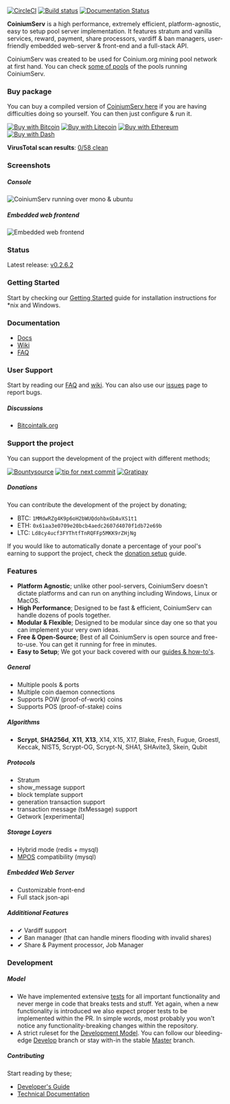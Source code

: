 [![CircleCI](https://circleci.com/gh/bonesoul/CoiniumServ.svg?style=svg)](https://circleci.com/gh/bonesoul/CoiniumServ) [![Build status](https://ci.appveyor.com/api/projects/status/3x349ig9dt14943t)](https://ci.appveyor.com/project/bonesoul/coiniumserv) [![Documentation Status](https://readthedocs.org/projects/coiniumserv/badge/?version=latest)](https://readthedocs.org/projects/coiniumserv/?badge=latest)
 
**CoiniumServ** is a high performance, extremely efficient, platform-agnostic, easy to setup pool server implementation. It features stratum and vanilla services, reward, payment, share processors, vardiff & ban managers, user-friendly embedded web-server & front-end and a full-stack API.

CoiniumServ was created to be used for Coinium.org mining pool network at first hand. You can check [some of pools](https://github.com/bonesoul/CoiniumServ/wiki/Pools) of the pools running CoiniumServ.

### Buy package
You can buy a compiled version of [CoiniumServ here](https://satoshibox.com/e4brcge36t3v4psh7fd6zf3d) if you are having difficulties doing so yourself. You can then just configure & run it.

[![Buy with Bitcoin](http://satoshibox.com/img/button-bitcoin.svg)](https://satoshibox.com/e4brcge36t3v4psh7fd6zf3d)
[![Buy with Litecoin](http://satoshibox.com/img/button-litecoin.svg)](https://satoshibox.com/e4brcge36t3v4psh7fd6zf3d)
[![Buy with Ethereum](http://satoshibox.com/img/button-ethereum.svg)](https://satoshibox.com/e4brcge36t3v4psh7fd6zf3d)
[![Buy with Dash](http://satoshibox.com/img/button-dash.svg)](https://satoshibox.com/e4brcge36t3v4psh7fd6zf3d)

**VirusTotal scan results**: [0/58 clean](https://www.virustotal.com/en/file/f03dd7753d6d209d99f6b5095d28f0f6d7b8a50067a3ce709009b87c727b980d/analysis/1510948542/)

### Screenshots

##### Console

![CoiniumServ running over mono & ubuntu](http://i.imgur.com/HvaPVrZ.png)

##### Embedded web frontend

![Embedded web frontend](http://i.imgur.com/oOF8lQ0.png)

### Status

Latest release: [v0.2.6.2](https://github.com/bonesoul/CoiniumServ/releases/tag/0.2.6.2)

### Getting Started

Start by checking our [Getting Started](https://github.com/bonesoul/CoiniumServ/wiki/Getting-Started) guide for installation instructions for *nix and Windows.

### Documentation

* [Docs](http://coiniumserv.readthedocs.io/en/latest/)
* [Wiki](https://github.com/bonesoul/CoiniumServ/wiki/)
* [FAQ](https://github.com/bonesoul/CoiniumServ/wiki/FAQ)

### User Support

Start by reading our [FAQ](https://github.com/bonesoul/CoiniumServ/wiki/FAQ) and [wiki](https://github.com/bonesoul/CoiniumServ/wiki/). You can also use our [issues](https://github.com/bonesoul/CoiniumServ/issues) page to report bugs.

##### Discussions

* [Bitcointalk.org](https://bitcointalk.org/index.php?topic=604476.0)

### Support the project

You can support the development of the project with different methods;

[![Bountysource](https://api.bountysource.com/badge/team?team_id=760&style=bounties_received)](https://www.bountysource.com/teams/coinium/issues?utm_source=Coinium&utm_medium=shield&utm_campaign=TEAM_BADGE_1) [![tip for next commit](http://tip4commit.com/projects/760.svg)](http://tip4commit.com/projects/760)  [![Gratipay](http://img.shields.io/badge/gratipay-donate-brightgreen.svg)](https://gratipay.com/on/github/CoiniumServ)

##### Donations

You can contribute the development of the project by donating; 

* BTC: `1MMdwRZg4K9p6oH2bWUQdohbxGbAvXS1t1`
* ETH: `0x61aa3e0709e20bcb4aedc2607d4070f1db72e69b`
* LTC: `Ld8cy4ucf3FYThtfTnRQFFp5MKK9rZHjNg`

If you would like to automatically donate a percentage of your pool's earning to support the project, check the [donation setup](https://github.com/bonesoul/CoiniumServ/wiki/Donation) guide.

### Features
* __Platform Agnostic__; unlike other pool-servers, CoiniumServ doesn't dictate platforms and can run on anything including Windows, Linux or MacOS.
* __High Performance__; Designed to be fast & efficient, CoiniumServ can handle dozens of pools together.
* __Modular & Flexible__; Designed to be modular since day one so that you can implement your very own ideas.
* __Free & Open-Source__; Best of all CoiniumServ is open source and free-to-use. You can get it running for free in minutes.
* __Easy to Setup__; We got your back covered with our [guides & how-to's](https://github.com/bonesoul/CoiniumServ/wiki).

##### General

* Multiple pools & ports
* Multiple coin daemon connections
* Supports POW (proof-of-work) coins
* Supports POS (proof-of-stake) coins

##### Algorithms

* __Scrypt__, __SHA256d__, __X11__, __X13__, X14, X15, X17, Blake, Fresh, Fugue, Groestl, Keccak, NIST5, Scrypt-OG, Scrypt-N, SHA1, SHAvite3, Skein, Qubit

##### Protocols

* Stratum
 * show_message support
 * block template support
 * generation transaction support
 * transaction message (txMessage) support
* Getwork [experimental]

##### Storage Layers

* Hybrid mode (redis + mysql)
* [MPOS](https://github.com/MPOS/php-mpos) compatibility (mysql)

##### Embedded Web Server

* Customizable front-end
* Full stack json-api

##### Addititional Features

* ✔ Vardiff support
* ✔ Ban manager (that can handle miners flooding with invalid shares)
* ✔ Share & Payment processor, Job Manager

### Development

##### Model

* We have implemented extensive [tests](https://github.com/bonesoul/CoiniumServ/tree/develop/src/Tests) for all important functionality and never merge in code that breaks tests and stuff. Yet again, when a new functionality is introduced we also expect proper tests to be implemented within the PR. In simple words, most probably you won't notice any functionality-breaking changes within the repository.
* A strict ruleset for the [Development Model](https://github.com/bonesoul/CoiniumServ/wiki/Development-Model). You can follow our bleeding-edge [Develop](https://github.com/bonesoul/CoiniumServ) branch or stay with-in the stable [Master](https://github.com/bonesoul/CoiniumServ/tree/master) branch.

##### Contributing

Start reading by these;

* [Developer's Guide](https://github.com/bonesoul/CoiniumServ/wiki/Developer's-Guide)
* [Technical Documentation](https://github.com/bonesoul/CoiniumServ/wiki/Technical-Documentation)

